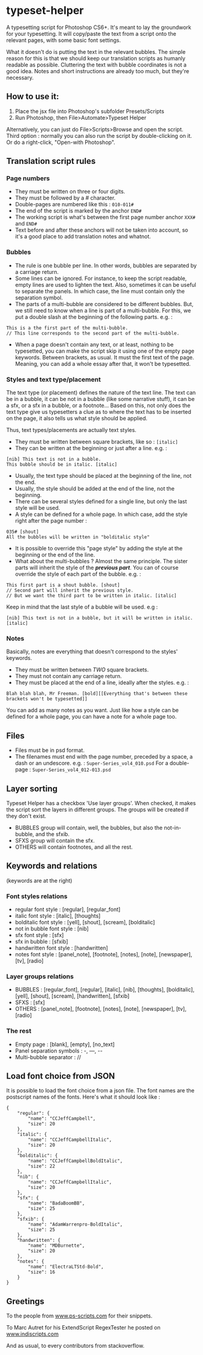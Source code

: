 # typeset-helper
A typesetting script for Photoshop CS6+. It's meant to lay the groundwork for your typesetting. It will copy/paste the text from a script onto the relevant pages, with some basic font settings.

What it doesn't do is putting the text in the relevant bubbles. The simple reason for this is that we should keep our translation scripts as humanly readable as possible. Cluttering the text with bubble coordinates is not a good idea. Notes and short instructions are already too much, but they're necessary.


## How to use it:
 1. Place the jsx file into Photoshop's subfolder Presets/Scripts
 2. Run Photoshop, then File>Automate>Typeset Helper

Alternatively, you can just do File>Scripts>Browse and open the script.
Third option : normally you can also run the script by double-clicking on it. Or do a right-click, "Open-with Photoshop".


## Translation script rules

### Page numbers
- They must be written on three or four digits.
- They must be followed by a # character.
- Double-pages are numbered like this : ```010-011#```
- The end of the script is marked by the anchor ```END#```
- The working script is what's between the first page number anchor ```XXX#``` and ```END#```
- Text before and after these anchors will not be taken into account, so it's a good place to add translation notes and whatnot.

### Bubbles
- The rule is one bubble per line. In other words, bubbles are separated by a carriage return.
- Some lines can be ignored. For instance, to keep the script readable, empty lines are used to lighten the text. Also, sometimes it can be useful to separate the panels. In which case, the line must contain only the separation symbol.
- The parts of a multi-bubble are considered to be different bubbles. But, we still need to know when a line is part of a multi-bubble. For this, we put a double slash at the beginning of the following parts. e.g. :
```
This is a the first part of the multi-bubble.
// This line corresponds to the second part of the multi-bubble.
```
- When a page doesn't contain any text, or at least, nothing to be typesetted, you can make the script skip it using one of the empty page keywords. Between brackets, as usual. It must the first text of the page. Meaning, you can add a whole essay after that, it won't be typesetted.


### Styles and text type/placement
The text type (or placement) defines the nature of the text line. The text can be in a bubble, it can be not in a bubble (like some narrative stuff), it can be a sfx, or a sfx in a bubble, or a footnote...
Based on this, not only does the text type give us typesetters a clue as to where the text has to be inserted on the page, it also tells us what style should be applied.

Thus, text types/placements are actually text styles.

- They must be written between square brackets, like so : ```[italic]```
- They can be written at the beginning or just after a line. e.g. :
```
[nib] This text is not in a bubble.
This bubble should be in italic. [italic]
```
- Usually, the text type should be placed at the beginning of the line, not the end.
- Usually, the style should be added at the end of the line, not the beginning.
- There can be several styles defined for a single line, but only the last style will be used.
- A style can be defined for a whole page. In which case, add the style right after the page number :
```
035# [shout]
All the bubbles will be written in "bolditalic style"
```
- It is possible to override this "page style" by adding the style at the beginning or the end of the line.
- What about the multi-bubbles ? Almost the same principle. The sister parts will inherit the style of the ***previous part***. You can of course override the style of each part of the bubble. e.g. :
```
This first part is a shout bubble. [shout]
// Second part will inherit the previous style.
// But we want the third part to be written in italic. [italic]
```

Keep in mind that the last style of a bubble will be used. e.g :
```
[nib] This text is not in a bubble, but it will be written in italic. [italic]
```


### Notes
Basically, notes are everything that doesn't correspond to the styles' keywords.
- They must be written between *TWO* square brackets.
- They must not contain any carriage return.
- They must be placed at the end of a line, ideally after the styles. e.g. :
```
Blah blah blah, Mr Freeman. [bold][[Everything that's between these brackets won't be typesetted]]
```
You can add as many notes as you want. Just like how a style can be defined for a whole page, you can have a note for a whole page too.


## Files
- Files must be in psd format.
- The filenames must end with the page number, preceded by a space, a dash or an undescore. e.g. : ```Super-Series_vol4_010.psd``` For a double-page :	```Super-Series_vol4_012-013.psd```


## Layer sorting
Typeset Helper has a checkbox 'Use layer groups'. When checked, it makes the script sort the layers in different groups.
The groups will be created if they don't exist.
- BUBBLES group will contain, well, the bubbles, but also the not-in-bubble, and the sfxib.
- SFXS group will contain the sfx.
- OTHERS will contain footnotes, and all the rest.


## Keywords and relations
(keywords are at the right)

### Font styles relations
- regular font style : [regular], [regular_font]
- italic font style : [italic], [thoughts]
- bolditalic font style : [yell], [shout], [scream], [bolditalic]
- not in bubble font style : [nib]
- sfx font style : [sfx]
- sfx in bubble : [sfxib]
- handwritten font style : [handwritten]
- notes font style : [panel_note], [footnote], [notes], [note], [newspaper], [tv], [radio]

### Layer groups relations
- BUBBLES : [regular_font], [regular], [italic], [nib], [thoughts], [bolditalic], [yell], [shout], [scream], [handwritten], [sfxib]
- SFXS : [sfx]
- OTHERS : [panel_note], [footnote], [notes], [note], [newspaper], [tv], [radio]

### The rest
- Empty page : [blank], [empty], [no_text]
- Panel separation symbols :	-, —, --
- Multi-bubble separator :	//

## Load font choice from JSON
It is possible to load the font choice from a json file. The font names are the postscript names of the fonts. Here's what it should look like :
```
{
	"regular": {
		"name": "CCJeffCampbell",
		"size": 20
	},
	"italic": {
		"name": "CCJeffCampbellItalic",
		"size": 20
	},
	"bolditalic": {
		"name": "CCJeffCampbellBoldItalic",
		"size": 22
	},
	"nib": {
		"name": "CCJeffCampbellItalic",
		"size": 20
	},
	"sfx": {
		"name": "BadaBoomBB",
		"size": 25
	},
	"sfxib": {
		"name": "AdamWarrenpro-BoldItalic",
		"size": 25
	},
	"handwritten": {
		"name": "MDBurnette",
		"size": 20
	},
	"notes": {
		"name": "ElectraLTStd-Bold",
		"size": 16
	}
}
```


## Greetings
To the people from www.ps-scripts.com for their snippets.

To Marc Autret for his ExtendScript RegexTester he posted on www.indiscripts.com

And as usual, to every contributors from stackoverflow.